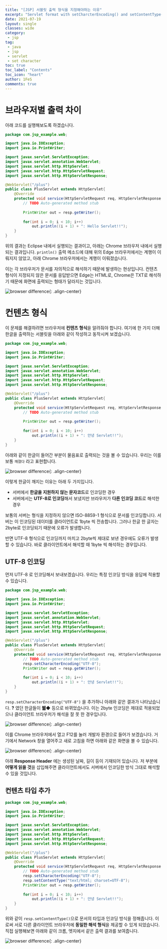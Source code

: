 ```yaml
---
title: "[JSP] 서블릿 출력 형식을 지정해야하는 이유"
excerpt: "Servlet format with setCharcterEncoding() and setContentType()"
date: 2021-07-19
layout: single
classes: wide
category:
 - jsp
tag:
 - java
 - jsp
 - servlet
 - set character
toc: true
toc_label: "Contents"
toc_icon: "heart"
author: 1FeS
comments: true
---
```


# 브라우저별 출력 차이

아래 코드를 실행해보도록 하겠습니다.

```java
package com.jsp_example.web;

import java.io.IOException;
import java.io.PrintWriter;

import javax.servlet.ServletException;
import javax.servlet.annotation.WebServlet;
import javax.servlet.http.HttpServlet;
import javax.servlet.http.HttpServletRequest;
import javax.servlet.http.HttpServletResponse;

@WebServlet("/plus")
public class PlusServlet extends HttpServlet{
	@Override
	protected void service(HttpServletRequest req, HttpServletResponse resp) throws ServletException, IOException {
		// TODO Auto-generated method stub
		
		PrintWriter out = resp.getWriter();
		
		for(int i = 0; i < 10; i++)
			out.println((i + 1) + ": Hello Servlet!!");
	}
}
```

위의 결과는 Eclipse 내에서 실행되는 결과이고, 아래는 Chrome 브라우저 내에서 실행되는 결과입니다. `println()` 출력 메소드에 대해 위의 Edge 브라우저에서는 계행이 이뤄지지 않았고, 아래 Chrome 브라우저에서는 계행이 이뤄졌습니다. 

이는 각 브라우저가 문서를 자의적으로 해석하기 때문에 발생하는 현상입니다. 컨텐츠 형식이 지정되지 않은 문서를 응답받으면 Edge는 HTML로, Chrome은 TXT로 해석하기 때문에 화면에 출력되는 형태가 달라지는 것입니다.

![browser difference](/_img/2021-07-19/browser_difference.jpg){: .align-center}

# 컨텐츠 형식

이 문제를 해결하려면 브라우저에 **컨텐츠 형식**을 알려줘야 합니다. 여기에 한 가지 더해 한글을 출력하는 서블릿을 아래와 같이 작성하고 동작시켜 보겠습니다.

```java
package com.jsp_example.web;

import java.io.IOException;
import java.io.PrintWriter;

import javax.servlet.ServletException;
import javax.servlet.annotation.WebServlet;
import javax.servlet.http.HttpServlet;
import javax.servlet.http.HttpServletRequest;
import javax.servlet.http.HttpServletResponse;

@WebServlet("/plus")
public class PlusServlet extends HttpServlet{
	@Override
	protected void service(HttpServletRequest req, HttpServletResponse resp) throws ServletException, IOException {
		// TODO Auto-generated method stub
		
		PrintWriter out = resp.getWriter();
		
		for(int i = 0; i < 10; i++)
			out.println((i + 1) + ": 안녕 Servlet!!");
	}
}
```

아래와 같이 한글이 들어간 부분이 물음표로 출력되는 것을 볼 수 있습니다. 우리는 이를 보통 `깨졌다` 라고 표현합니다.

![browser difference](/_img/2021-07-19/korean.jpg){: .align-center}

이렇게 한글이 깨지는 이유는 아래 두 가지입니다.

- 서버에서 **한글을 지원하지 않는 문자코드**로 인코딩한 경우
- 서버에서는 **UTF-8로 인코딩**해서 보냈지만 브라우저가 **다른 인코딩 코드**로 해석한 경우

보통의 서버는 형식을 지정하지 않으면 ISO-8859-1 형식으로 문서를 인코딩합니다. 서버는 이 인코딩된 데이터를 클라이언트로 1byte 씩 전송합니다. 그러나 한글 한 글자는 2byte로 인코딩되기 때문에 오류가 발생합니다.

반면 UTF-8 형식으로 인코딩까지 마치고 2byte씩 제대로 보낸 경우에도 오류가 발생할 수 있습니다. 바로 클라이언트에서 해석할 때 1byte 씩 해석하는 경우입니다.

## UTF-8 인코딩

먼저 UTF-8 로 인코딩해서 보내보겠습니다. 우리는 특정 인코딩 방식을 응답에 적용할 수 있습니다.

```java
package com.jsp_example.web;

import java.io.IOException;
import java.io.PrintWriter;

import javax.servlet.ServletException;
import javax.servlet.annotation.WebServlet;
import javax.servlet.http.HttpServlet;
import javax.servlet.http.HttpServletRequest;
import javax.servlet.http.HttpServletResponse;

@WebServlet("/plus")
public class PlusServlet extends HttpServlet{
	@Override
	protected void service(HttpServletRequest req, HttpServletResponse resp) throws ServletException, IOException {
		// TODO Auto-generated method stub
		resp.setCharacterEncoding("UTF-8");
		PrintWriter out = resp.getWriter();
		
		for(int i = 0; i < 10; i++)
			out.println((i + 1) + ": 안녕 Servlet!!");
	}
}
```

`resp.setCharacterEncoding("UTF-8")` 을 추가하니 아래와 같은 결과가 나타났습니다. **?** 였던 한글들이 **뷃◆** 등으로 바뀌었습니다. 이는 2byte 인코딩은 제대로 적용되었으나 클라이언트 브라우저가 해석을 잘 못 한 경우입니다.

![browser difference](/_img/2021-07-19/wrong_in_client.jpg){: .align-center}

이를 Chrome 브라우저에서 열고 F12를 눌러 개발자 환경으로 들어가 보겠습니다. 거기에서 Network 창을 열어주고 새로 고침을 하면 아래와 같은 화면을 볼 수 있습니다.

![browser difference](/_img/2021-07-19/response_header.jpg){: .align-center}

아래 **Response Header** 에는 생성된 날짜, 길이 등이 기재되어 있습니다. 저 부분에 **어떻게 읽을 것**을 삽입해주면 클라이언트에서도 서버에서 인코딩한 방식 그대로 해석할 수 있을 것입니다.

## 컨텐츠 타입 추가

```java
package com.jsp_example.web;

import java.io.IOException;
import java.io.PrintWriter;

import javax.servlet.ServletException;
import javax.servlet.annotation.WebServlet;
import javax.servlet.http.HttpServlet;
import javax.servlet.http.HttpServletRequest;
import javax.servlet.http.HttpServletResponse;

@WebServlet("/plus")
public class PlusServlet extends HttpServlet{
	@Override
	protected void service(HttpServletRequest req, HttpServletResponse resp) throws ServletException, IOException {
		// TODO Auto-generated method stub
		resp.setCharacterEncoding("UTF-8");
		resp.setContentType("text/html; charset=UTF-8");
		PrintWriter out = resp.getWriter();
		
		for(int i = 0; i < 10; i++)
			out.println((i + 1) + ": 안녕 Servlet!!");
	}
}
```

위와 같이 `resp.setContentType()`으로 문서의 타입과 인코딩 방식을 정해줍니다. 이로써 서로 다른 클라이언트 브라우저에 **동일한 해석 형식**을 제공할 수 있게 되었습니다. 직접 실행해보면 아래와 같이 크롬, 엣지에서 같은 출력 결과를 보여줍니다.

![browser difference](/_img/2021-07-19/content_type.jpg){: .align-center}